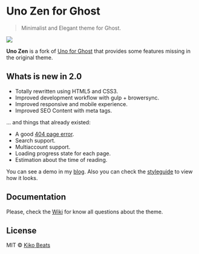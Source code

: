 # Uno Zen for Ghost

> Minimalist and Elegant theme for Ghost.

[<img src="http://i.imgur.com/jIuv1pq.png">](http://kikobeats.com)

**Uno Zen** is a fork of [Uno for Ghost](https://github.com/daleanthony/Uno) that provides some features missing in the original theme.

## Whats is new in 2.0

- Totally rewritten using HTML5 and CSS3.
- Improved development workflow with gulp + browersync.
- Improved responsive and mobile experience.
- Improved SEO Content with meta tags.

... and things that already existed:

- A good [404 page error](http://kikobeats.com/404).
- Search support.
- Multiaccount support.
- Loading progress state for each page.
- Estimation about the time of reading.

You can see a demo in my [blog](http://blog.kikobeats.com). Also you can check the [styleguide](kikobeats.com/styleguide) to view how it looks.

## Documentation

Please, check the [Wiki](https://github.com/Kikobeats/uno-zen/wiki) for know all questions about the theme.

## License

MIT © [Kiko Beats](kikobeats.com)
